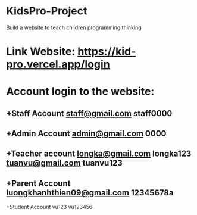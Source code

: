 # KidsPro-Project
Build a website to teach children programming thinking
# Link Website: https://kid-pro.vercel.app/login
# Account login to the website:
+Staff Account
staff@gmail.com
staff0000
---------
+Admin Account
admin@gmail.com
0000
---------
+Teacher account
longka@gmail.com
longka123
tuanvu@gmail.com
tuanvu123
---------
+Parent Account
luongkhanhthien09@gmail.com
12345678a
---------
+Student Account
vu123
vu123456
